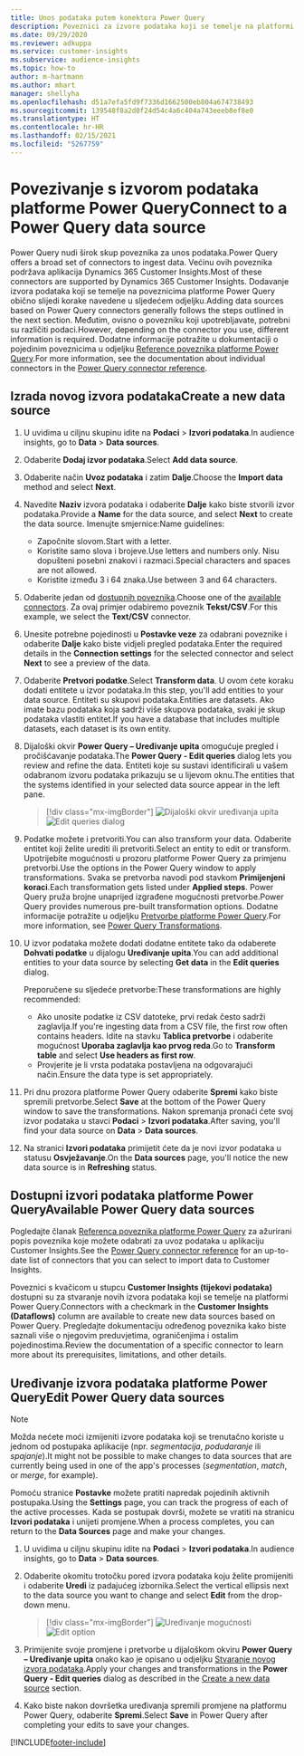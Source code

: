 ```yaml
---
title: Unos podataka putem konektora Power Query
description: Poveznici za izvore podataka koji se temelje na platformi Power Query.
ms.date: 09/29/2020
ms.reviewer: adkuppa
ms.service: customer-insights
ms.subservice: audience-insights
ms.topic: how-to
author: m-hartmann
ms.author: mhart
manager: shellyha
ms.openlocfilehash: d51a7efa5fd9f7336d1662500eb804a674738493
ms.sourcegitcommit: 139548f8a2d0f24d54c4a6c404a743eeeb8ef8e0
ms.translationtype: HT
ms.contentlocale: hr-HR
ms.lasthandoff: 02/15/2021
ms.locfileid: "5267759"
---
```

# <a name="connect-to-a-power-query-data-source"></a><span data-ttu-id="ec633-103">Povezivanje s izvorom podataka platforme Power Query</span><span class="sxs-lookup"><span data-stu-id="ec633-103">Connect to a Power Query data source</span></span>

<span data-ttu-id="ec633-104">Power Query nudi širok skup poveznika za unos podataka.</span><span class="sxs-lookup"><span data-stu-id="ec633-104">Power Query offers a broad set of connectors to ingest data.</span></span> <span data-ttu-id="ec633-105">Većinu ovih poveznika podržava aplikacija Dynamics 365 Customer Insights.</span><span class="sxs-lookup"><span data-stu-id="ec633-105">Most of these connectors are supported by Dynamics 365 Customer Insights.</span></span> <span data-ttu-id="ec633-106">Dodavanje izvora podataka koji se temelje na poveznicima platforme Power Query obično slijedi korake navedene u sljedećem odjeljku.</span><span class="sxs-lookup"><span data-stu-id="ec633-106">Adding data sources based on Power Query connectors generally follows the steps outlined in the next section.</span></span> <span data-ttu-id="ec633-107">Međutim, ovisno o povezniku koji upotrebljavate, potrebni su različiti podaci.</span><span class="sxs-lookup"><span data-stu-id="ec633-107">However, depending on the connector you use, different information is required.</span></span> <span data-ttu-id="ec633-108">Dodatne informacije potražite u dokumentaciji o pojedinim poveznicima u odjeljku [Reference poveznika platforme Power Query](https://docs.microsoft.com/power-query/connectors/).</span><span class="sxs-lookup"><span data-stu-id="ec633-108">For more information, see the documentation about individual connectors in the [Power Query connector reference](https://docs.microsoft.com/power-query/connectors/).</span></span>

## <a name="create-a-new-data-source"></a><span data-ttu-id="ec633-109">Izrada novog izvora podataka</span><span class="sxs-lookup"><span data-stu-id="ec633-109">Create a new data source</span></span>

1. <span data-ttu-id="ec633-110">U uvidima u ciljnu skupinu idite na **Podaci** > **Izvori podataka**.</span><span class="sxs-lookup"><span data-stu-id="ec633-110">In audience insights, go to **Data** > **Data sources**.</span></span>

1. <span data-ttu-id="ec633-111">Odaberite **Dodaj izvor podataka**.</span><span class="sxs-lookup"><span data-stu-id="ec633-111">Select **Add data source**.</span></span>

1. <span data-ttu-id="ec633-112">Odaberite način **Uvoz podataka** i zatim **Dalje**.</span><span class="sxs-lookup"><span data-stu-id="ec633-112">Choose the **Import data** method and select **Next**.</span></span>

1. <span data-ttu-id="ec633-113">Navedite **Naziv** izvora podataka i odaberite **Dalje** kako biste stvorili izvor podataka.</span><span class="sxs-lookup"><span data-stu-id="ec633-113">Provide a **Name** for the data source, and select **Next** to create the data source.</span></span> <span data-ttu-id="ec633-114">Imenujte smjernice:</span><span class="sxs-lookup"><span data-stu-id="ec633-114">Name guidelines:</span></span> 
   - <span data-ttu-id="ec633-115">Započnite slovom.</span><span class="sxs-lookup"><span data-stu-id="ec633-115">Start with a letter.</span></span>
   - <span data-ttu-id="ec633-116">Koristite samo slova i brojeve.</span><span class="sxs-lookup"><span data-stu-id="ec633-116">Use letters and numbers only.</span></span> <span data-ttu-id="ec633-117">Nisu dopušteni posebni znakovi i razmaci.</span><span class="sxs-lookup"><span data-stu-id="ec633-117">Special characters and spaces are not allowed.</span></span>
   - <span data-ttu-id="ec633-118">Koristite između 3 i 64 znaka.</span><span class="sxs-lookup"><span data-stu-id="ec633-118">Use between 3 and 64 characters.</span></span>

1. <span data-ttu-id="ec633-119">Odaberite jedan od [dostupnih poveznika](#available-power-query-data-sources).</span><span class="sxs-lookup"><span data-stu-id="ec633-119">Choose one of the [available connectors](#available-power-query-data-sources).</span></span> <span data-ttu-id="ec633-120">Za ovaj primjer odabiremo poveznik **Tekst/CSV**.</span><span class="sxs-lookup"><span data-stu-id="ec633-120">For this example, we select the **Text/CSV** connector.</span></span>

1. <span data-ttu-id="ec633-121">Unesite potrebne pojedinosti u **Postavke veze** za odabrani poveznike i odaberite **Dalje** kako biste vidjeli pregled podataka.</span><span class="sxs-lookup"><span data-stu-id="ec633-121">Enter the required details in the **Connection settings** for the selected connector and select **Next** to see a preview of the data.</span></span>

1. <span data-ttu-id="ec633-122">Odaberite **Pretvori podatke**.</span><span class="sxs-lookup"><span data-stu-id="ec633-122">Select **Transform data**.</span></span> <span data-ttu-id="ec633-123">U ovom ćete koraku dodati entitete u izvor podataka.</span><span class="sxs-lookup"><span data-stu-id="ec633-123">In this step, you'll add entities to your data source.</span></span> <span data-ttu-id="ec633-124">Entiteti su skupovi podataka.</span><span class="sxs-lookup"><span data-stu-id="ec633-124">Entities are datasets.</span></span> <span data-ttu-id="ec633-125">Ako imate bazu podataka koja sadrži više skupova podataka, svaki je skup podataka vlastiti entitet.</span><span class="sxs-lookup"><span data-stu-id="ec633-125">If you have a database that includes multiple datasets, each dataset is its own entity.</span></span>

1. <span data-ttu-id="ec633-126">Dijaloški okvir **Power Query – Uređivanje upita** omogućuje pregled i pročišćavanje podataka.</span><span class="sxs-lookup"><span data-stu-id="ec633-126">The **Power Query - Edit queries** dialog lets you review and refine the data.</span></span> <span data-ttu-id="ec633-127">Entiteti koje su sustavi identificirali u vašem odabranom izvoru podataka prikazuju se u lijevom oknu.</span><span class="sxs-lookup"><span data-stu-id="ec633-127">The entities that the systems identified in your selected data source appear in the left pane.</span></span>

   > [!div class="mx-imgBorder"]
   > <span data-ttu-id="ec633-128">![Dijaloški okvir uređivanja upita](media/data-manager-configure-edit-queries.png "Dijaloški okvir uređivanja upita")</span><span class="sxs-lookup"><span data-stu-id="ec633-128">![Edit queries dialog](media/data-manager-configure-edit-queries.png "Edit queries dialog")</span></span>

1. <span data-ttu-id="ec633-129">Podatke možete i pretvoriti.</span><span class="sxs-lookup"><span data-stu-id="ec633-129">You can also transform your data.</span></span> <span data-ttu-id="ec633-130">Odaberite entitet koji želite urediti ili pretvoriti.</span><span class="sxs-lookup"><span data-stu-id="ec633-130">Select an entity to edit or transform.</span></span> <span data-ttu-id="ec633-131">Upotrijebite mogućnosti u prozoru platforme Power Query za primjenu pretvorbi.</span><span class="sxs-lookup"><span data-stu-id="ec633-131">Use the options in the Power Query window to apply transformations.</span></span> <span data-ttu-id="ec633-132">Svaka se pretvorba navodi pod stavkom **Primijenjeni koraci**.</span><span class="sxs-lookup"><span data-stu-id="ec633-132">Each transformation gets listed under **Applied steps**.</span></span> <span data-ttu-id="ec633-133">Power Query pruža brojne unaprijed izgrađene mogućnosti pretvorbe.</span><span class="sxs-lookup"><span data-stu-id="ec633-133">Power Query provides numerous pre-built transformation options.</span></span> <span data-ttu-id="ec633-134">Dodatne informacije potražite u odjeljku [Pretvorbe platforme Power Query](https://docs.microsoft.com/power-query/power-query-what-is-power-query#transformations).</span><span class="sxs-lookup"><span data-stu-id="ec633-134">For more information, see [Power Query Transformations](https://docs.microsoft.com/power-query/power-query-what-is-power-query#transformations).</span></span>

1. <span data-ttu-id="ec633-135">U izvor podataka možete dodati dodatne entitete tako da odaberete **Dohvati podatke** u dijalogu **Uređivanje upita**.</span><span class="sxs-lookup"><span data-stu-id="ec633-135">You can add additional entities to your data source by selecting **Get data** in the **Edit queries** dialog.</span></span>

   <span data-ttu-id="ec633-136">Preporučene su sljedeće pretvorbe:</span><span class="sxs-lookup"><span data-stu-id="ec633-136">These transformations are highly recommended:</span></span>

   - <span data-ttu-id="ec633-137">Ako unosite podatke iz CSV datoteke, prvi redak često sadrži zaglavlja.</span><span class="sxs-lookup"><span data-stu-id="ec633-137">If you're ingesting data from a CSV file, the first row often contains headers.</span></span> <span data-ttu-id="ec633-138">Idite na stavku **Tablica pretvorbe** i odaberite mogućnost **Uporaba zaglavlja kao prvog reda**.</span><span class="sxs-lookup"><span data-stu-id="ec633-138">Go to **Transform table** and select **Use headers as first row**.</span></span>
   - <span data-ttu-id="ec633-139">Provjerite je li vrsta podataka postavljena na odgovarajući način.</span><span class="sxs-lookup"><span data-stu-id="ec633-139">Ensure the data type is set appropriately.</span></span>

1. <span data-ttu-id="ec633-140">Pri dnu prozora platforme Power Query odaberite **Spremi** kako biste spremili pretvorbe.</span><span class="sxs-lookup"><span data-stu-id="ec633-140">Select **Save** at the bottom of the Power Query window to save the transformations.</span></span> <span data-ttu-id="ec633-141">Nakon spremanja pronaći ćete svoj izvor podataka u stavci **Podaci** > **Izvori podataka**.</span><span class="sxs-lookup"><span data-stu-id="ec633-141">After saving, you'll find your data source on **Data** > **Data sources**.</span></span>

1. <span data-ttu-id="ec633-142">Na stranici **Izvori podataka** primijetit ćete da je novi izvor podataka u statusu **Osvježavanje**.</span><span class="sxs-lookup"><span data-stu-id="ec633-142">On the **Data sources** page, you'll notice the new data source is in **Refreshing** status.</span></span>

## <a name="available-power-query-data-sources"></a><span data-ttu-id="ec633-143">Dostupni izvori podataka platforme Power Query</span><span class="sxs-lookup"><span data-stu-id="ec633-143">Available Power Query data sources</span></span>

<span data-ttu-id="ec633-144">Pogledajte članak [Referenca poveznika platforme Power Query](https://docs.microsoft.com/power-query/connectors/) za ažurirani popis poveznika koje možete odabrati za uvoz podataka u aplikaciju Customer Insights.</span><span class="sxs-lookup"><span data-stu-id="ec633-144">See the [Power Query connector reference](https://docs.microsoft.com/power-query/connectors/) for an up-to-date list of connectors that you can select to import data to Customer Insights.</span></span> 

<span data-ttu-id="ec633-145">Poveznici s kvačicom u stupcu **Customer Insights (tijekovi podataka)** dostupni su za stvaranje novih izvora podataka koji se temelje na platformi Power Query.</span><span class="sxs-lookup"><span data-stu-id="ec633-145">Connectors with a checkmark in the **Customer Insights (Dataflows)** column are available to create new data sources based on Power Query.</span></span> <span data-ttu-id="ec633-146">Pregledajte dokumentaciju određenog poveznika kako biste saznali više o njegovim preduvjetima, ograničenjima i ostalim pojedinostima.</span><span class="sxs-lookup"><span data-stu-id="ec633-146">Review the documentation of a specific connector to learn more about its prerequisites, limitations, and other details.</span></span>

## <a name="edit-power-query-data-sources"></a><span data-ttu-id="ec633-147">Uređivanje izvora podataka platforme Power Query</span><span class="sxs-lookup"><span data-stu-id="ec633-147">Edit Power Query data sources</span></span>

> [!NOTE]
> <span data-ttu-id="ec633-148">Možda nećete moći izmijeniti izvore podataka koji se trenutačno koriste u jednom od postupaka aplikacije (npr. *segmentacija*, *podudaranje* ili *spajanje*).</span><span class="sxs-lookup"><span data-stu-id="ec633-148">It might not be possible to make changes to data sources that are currently being used in one of the app's processes (*segmentation*, *match*, or *merge*, for example).</span></span> 
>
> <span data-ttu-id="ec633-149">Pomoću stranice **Postavke** možete pratiti napredak pojedinih aktivnih postupaka.</span><span class="sxs-lookup"><span data-stu-id="ec633-149">Using the **Settings** page, you can track the progress of each of the active processes.</span></span> <span data-ttu-id="ec633-150">Kada se postupak dovrši, možete se vratiti na stranicu **Izvori podataka** i unijeti promjene.</span><span class="sxs-lookup"><span data-stu-id="ec633-150">When a process completes, you can return to the **Data Sources** page and make your changes.</span></span>

1. <span data-ttu-id="ec633-151">U uvidima u ciljnu skupinu idite na **Podaci** > **Izvori podataka**.</span><span class="sxs-lookup"><span data-stu-id="ec633-151">In audience insights, go to **Data** > **Data sources**.</span></span>

2. <span data-ttu-id="ec633-152">Odaberite okomitu trotočku pored izvora podataka koju želite promijeniti i odaberite **Uredi** iz padajućeg izbornika.</span><span class="sxs-lookup"><span data-stu-id="ec633-152">Select the vertical ellipsis next to the data source you want to change and select **Edit** from the drop-down menu.</span></span>

   > [!div class="mx-imgBorder"]
   > <span data-ttu-id="ec633-153">![Uređivanje mogućnosti](media/edit-option-data-sources.png "Uređivanje mogućnosti")</span><span class="sxs-lookup"><span data-stu-id="ec633-153">![Edit option](media/edit-option-data-sources.png "Edit option")</span></span>

3. <span data-ttu-id="ec633-154">Primijenite svoje promjene i pretvorbe u dijaloškom okviru **Power Query – Uređivanje upita** onako kao je opisano u odjeljku [Stvaranje novog izvora podataka](#create-a-new-data-source).</span><span class="sxs-lookup"><span data-stu-id="ec633-154">Apply your changes and transformations in the **Power Query - Edit queries** dialog as described in the [Create a new data source](#create-a-new-data-source) section.</span></span>

4. <span data-ttu-id="ec633-155">Kako biste nakon dovršetka uređivanja spremili promjene na platformu Power Query, odaberite **Spremi**.</span><span class="sxs-lookup"><span data-stu-id="ec633-155">Select **Save** in Power Query after completing your edits to save your changes.</span></span>


[!INCLUDE[footer-include](../includes/footer-banner.md)]